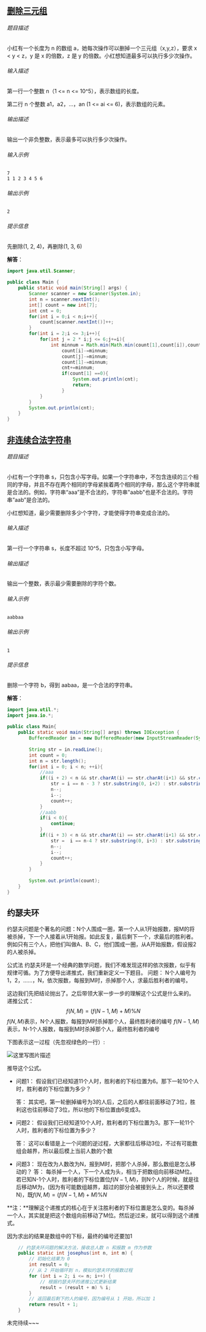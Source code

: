 ## [删除三元组](https://kamacoder.com/problempage.php?pid=1246)

###### 题目描述

小红有一个长度为 n 的数组 a，她每次操作可以删掉一个三元组（x,y,z），要求 x < y < z，y 是 x 的倍数，z 是 y 的倍数。小红想知道最多可以执行多少次操作。

###### 输入描述

第一行一个整数 n（1 <= n <= 10^5），表示数组的长度。 

第二行 n 个整数 a1，a2，...，an (1 <= ai <= 6)，表示数组的元素。

###### 输出描述

输出一个非负整数，表示最多可以执行多少次操作。

###### 输入示例

```
7
1 1 2 3 4 5 6
```

###### 输出示例

```
2
```

###### 提示信息

先删除(1, 2, 4)，再删除(1, 3, 6)

**解答**：

```java
import java.util.Scanner;
 
public class Main {
    public static void main(String[] args) {
        Scanner scanner = new Scanner(System.in);
        int n = scanner.nextInt();
        int[] count = new int[7];
        int cnt = 0;
        for(int i = 0;i < n;i++){
            count[scanner.nextInt()]++;
        }
        for(int i = 2;i <= 3;i++){
            for(int j = 2 * i;j <= 6;j+=i){
                int minnum = Math.min(Math.min(count[1],count[i]),count[j]);
                    count[i]-=minnum;
                    count[j]-=minnum;
                    count[1]-=minnum;
                    cnt+=minnum;
                    if(count[1] ==0){
                        System.out.println(cnt);
                        return;
                    }
            }
        }
        System.out.println(cnt);
    }
}
```

## [非连续合法字符串](https://kamacoder.com/problempage.php?pid=1247)

###### 题目描述

小红有一个字符串 s，只包含小写字母。如果一个字符串中，不包含连续的三个相同的字母，并且不存在两个相同的字母紧挨着两个相同的字母，那么这个字符串就是合法的。例如，字符串“aaa”是不合法的，字符串"aabb"也是不合法的。字符串”aab”是合法的。 

小红想知道，最少需要删除多少个字符，才能使得字符串变成合法的。

###### 输入描述

第一行一个字符串 s，长度不超过 10^5，只包含小写字母。

###### 输出描述

输出一个整数，表示最少需要删除的字符个数。

###### 输入示例

```
aabbaa
```

###### 输出示例

```
1
```

###### 提示信息

删除一个字符 b，得到 aabaa，是一个合法的字符串。

**解答**：

```java
import java.util.*;
import java.io.*;
 
public class Main{
    public static void main(String[] args) throws IOException {
        BufferedReader in = new BufferedReader(new InputStreamReader(System.in));
 
        String str = in.readLine();
        int count = 0;
        int n = str.length();
        for(int i = 0; i < n; ++i){
            //aaa
            if((i + 2) < n && str.charAt(i) == str.charAt(i+1) && str.charAt(i+1) == str.charAt(i+2)){
                str = i == n - 3 ? str.substring(0, i+2) : str.substring(0, i+2) + str.substring(i+3, n);
                n--;
                i--;
                count++;
            }
            //aabb
            if(i < 0){
                continue;
            }
            if((i + 3) < n && str.charAt(i) == str.charAt(i+1) && str.charAt(i+2) == str.charAt(i+3) && str.charAt(i) != str.charAt(i+2) ){
                str =  i == n-4 ? str.substring(0, i+3) : str.substring(0, i+3) + str.substring(i+4, n);
                n--;
                i--;
                count++;
            }
        }
 
        System.out.println(count);
    }
}
```

## 约瑟夫环

约瑟夫问题是个著名的问题：N个人围成一圈，第一个人从1开始报数，报M的将被杀掉，下一个人接着从1开始报。如此反复，最后剩下一个，求最后的胜利者。
例如只有三个人，把他们叫做A、B、C，他们围成一圈，从A开始报数，假设报2的人被杀掉。

公式法
约瑟夫环是一个经典的数学问题，我们不难发现这样的依次报数，似乎有规律可循。为了方便导出递推式，我们重新定义一下题目。
问题： N个人编号为1，2，……，N，依次报数，每报到M时，杀掉那个人，求最后胜利者的编号。

这边我们先把结论抛出了。之后带领大家一步一步的理解这个公式是什么来的。
递推公式：
$$
f(N,M)=(f(N-1,M)+M)\%N
$$
$f(N,M)$表示，N个人报数，每报到M时杀掉那个人，最终胜利者的编号
$f(N-1,M)$表示，N-1个人报数，每报到M时杀掉那个人，最终胜利者的编号

下图表示这一过程（先忽视绿色的一行）:

![这里写图片描述](./images/92c80e4b888fded8c7cb8535756675e6.png)

推导这个公式。

- 问题1： 假设我们已经知道11个人时，胜利者的下标位置为6。那下一轮10个人时，胜利者的下标位置为多少？

  答： 其实吧，第一轮删掉编号为3的人后，之后的人都往前面移动了3位，胜利这也往前移动了3位，所以他的下标位置由6变成3。

- 问题2： 假设我们已经知道10个人时，胜利者的下标位置为3。那下一轮11个人时，胜利者的下标位置为多少？

  答： 这可以看错是上一个问题的逆过程，大家都往后移动3位，不过有可能数组会越界，所以最后模上当前人数的个数

- 问题3： 现在改为人数改为N，报到M时，把那个人杀掉，那么数组是怎么移动的？
  答： 每杀掉一个人，下一个人成为头，相当于把数组向前移动M位。若已知N-1个人时，胜利者的下标位置位$f(N-1,M)$，则N个人的时候，就是往后移动M为，(因为有可能数组越界，超过的部分会被接到头上，所以还要模N)，既$f(N,M)=(f(N-1,M)+M)\%N$

**注：**理解这个递推式的核心在于关注胜利者的下标位置是怎么变的。每杀掉一个人，其实就是把这个数组向前移动了M位。然后逆过来，就可以得到这个递推式。

因为求出的结果是数组中的下标，最终的编号还要加1

```java
    // 约瑟夫环问题的解决方法，接收总人数 n 和报数 m 作为参数
    public static int josephus(int n, int m) {
        // 初始化结果为 0
        int result = 0;
        // 从 2 开始循环到 n，模拟约瑟夫环的报数过程
        for (int i = 2; i <= n; i++) {
            // 根据约瑟夫环的递推公式更新结果
            result = (result + m) % i;
        }
        // 返回最后剩下的人的编号，因为编号从 1 开始，所以加 1
        return result + 1;
    }

```



未完待续~~~

